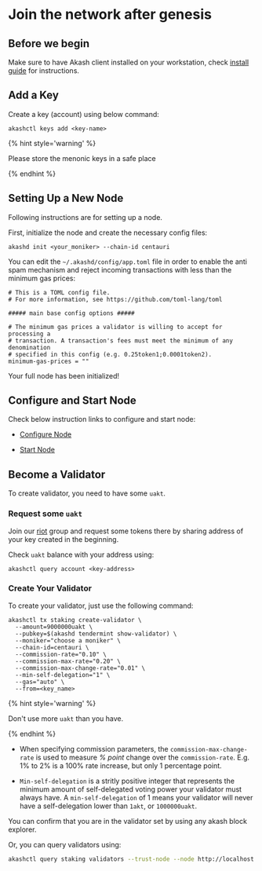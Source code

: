 # Join the network after genesis

## Before we begin

Make sure to have Akash client installed on your workstation, check [install guide](/guides/install.md) for instructions.

## Add a Key

Create a key (account) using below command:

```
akashctl keys add <key-name>
```

{% hint style='warning' %}

Please store the menonic keys in a safe place

{% endhint %}

## Setting Up a New Node

Following instructions are for setting up a node.

First, initialize the node and create the necessary config files:

```
akashd init <your_moniker> --chain-id centauri
```

You can edit the `~/.akashd/config/app.toml` file in order to enable the anti spam mechanism and reject incoming transactions with less than the minimum gas prices:

```
# This is a TOML config file.
# For more information, see https://github.com/toml-lang/toml

##### main base config options #####

# The minimum gas prices a validator is willing to accept for processing a
# transaction. A transaction's fees must meet the minimum of any denomination
# specified in this config (e.g. 0.25token1;0.0001token2).
minimum-gas-prices = ""
```

Your full node has been initialized!

## Configure and Start Node

Check below instruction links to configure and start node:

* [Configure Node](/akashian/phase1.md#configure-node)

* [Start Node](/akashian/phase1.md#start-your-node)

## Become a Validator

To create validator, you need to have some `uakt`.

### Request some `uakt`

Join our [riot](https://riot.im/app/#/room/#akashnet:matrix.org) group and request some tokens there by sharing address of your key created in the beginning.

Check `uakt` balance with your address using:

```
akashctl query account <key-address>
```

### Create Your Validator

To create your validator, just use the following command:

```
akashctl tx staking create-validator \
  --amount=9000000uakt \
  --pubkey=$(akashd tendermint show-validator) \
  --moniker="choose a moniker" \
  --chain-id=centauri \
  --commission-rate="0.10" \
  --commission-max-rate="0.20" \
  --commission-max-change-rate="0.01" \
  --min-self-delegation="1" \
  --gas="auto" \
  --from=<key_name>
```

{% hint style='warning' %}

Don't use more `uakt` than you have.

{% endhint %}

* When specifying commission parameters, the `commission-max-change-rate` is used to measure *% point* change over the `commission-rate`. E.g. 1% to 2% is a 100% rate increase, but only 1 percentage point.

* `Min-self-delegation` is a stritly positive integer that represents the minimum amount of self-delegated voting power your validator must always have. A `min-self-delegation` of 1 means your validator will never have a self-delegation lower than `1akt`, or `1000000uakt`.

You can confirm that you are in the validator set by using any akash block explorer.

Or, you can query validators using:

```sh
akashctl query staking validators --trust-node --node http://localhost:26657 --chain-id centauri -o json | jq '.[] | select(.jailed==false) | {operator_address, jailed, status, moniker:.description.moniker}'
```